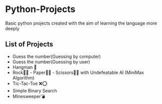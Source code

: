 # Python-Projects

Basic python projects created with the aim of learning the language more deeply

## List of Projects

-   Guess the number(Guessing by computer)
-   Guess the number(Guessing by user)
-   Hangman 🤺
-   Rock✊🏽 - Paper🖐🏽 - Scissors✌🏽 with Undefeatable AI (MiniMax Algorithm)
-   Tic-Tac-Toe ❌⭕
-   Simple Binary Search
-   Minesweeper💣
